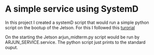 # A simple service using SystemD

In this project I created a systemD script that would run a simple python script on the bootup of the Jetson. For this I followed this [turorial](https://docs.google.com/presentation/d/19kBHgWflg0eevGFUBI6z4WOcrtqgrs4MYMAYeFJycxA/edit?pli=1#slide=id.g10835278c7f_0_5)

On the starting the Jetson arjun_midterm.py script would be run by ARJUN_SERVICE.service. The python script just prints to the standard ouput.

